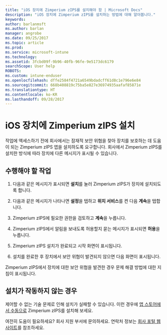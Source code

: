 ```yaml
---
title: "iOS 장치에 Zimperium zIPS를 설치해야 함 | Microsoft Docs"
description: "iOS 장치에 Zimperium zIPS를 설치하는 방법에 대해 알아봅니다."
keywords: 
author: barlanmsft
ms.author: barlan
manager: angrobe
ms.date: 09/25/2017
ms.topic: article
ms.prod: 
ms.service: microsoft-intune
ms.technology: 
ms.assetid: 3fcbd09f-9b96-40fb-96fe-9e5173dc6179
searchScope: User help
ROBOTS: 
ms.custom: intune-enduser
ms.openlocfilehash: dffe2584f4721a6549bdadcff61d8c1e796e6e84
ms.sourcegitcommit: 668b408819c75ba5e827e36974935aafaf85871e
ms.translationtype: HT
ms.contentlocale: ko-KR
ms.lasthandoff: 09/28/2017
---
```

# <a name="install-zimperium-zips-on-your-ios-device"></a>iOS 장치에 Zimperium zIPS 설치

작업에 액세스하기 전에 회사에서는 잠재적 보안 위협을 찾아 장치를 보호하는 데 도움이 되는 Zimperium zIPS 앱을 설치하도록 요구합니다. 회사에서 Zimperium zIPS를 설치한 방식에 따라 장치에 다른 메시지가 표시될 수 있습니다.

## <a name="what-you-need-to-do"></a>수행해야 할 작업 

1.  다음과 같은 메시지가 표시되면 **설치**를 눌러 Zimperium zIPS가 장치에 설치되도록 합니다.

2. 다음과 같은 메시지가 나타나면 **설정**을 탭하고 **위치 서비스**를 켠 다음 **계속**을 탭합니다.

3. Zimperium zIPS에 필요한 권한을 검토하고 **계속**을 누릅니다.

4. Zimperium zIPS에서 알림을 보내도록 허용할지 묻는 메시지가 표시되면 **허용**을 누릅니다.

5. Zimperium zIPS 설치가 완료되고 시작 화면이 표시됩니다.

6. 설치를 완료한 후 장치에서 보안 위협이 발견되지 않으면 다음 화면이 표시됩니다.

Zimperium zIPS에서 장치에 대한 보안 위협을 발견한 경우 문제 해결 방법에 대한 지침이 표시됩니다.

## <a name="if-the-installation-doesnt-work"></a>설치가 작동하지 않는 경우

제어할 수 없는 기술 문제로 인해 설치가 실패할 수 있습니다. 이런 경우에 [앱 스토어에서 수동으로](https://itunes.apple.com/app/zimperium-zips/id1030924459) Zimperium zIPS를 설치해 보세요.

여전히 도움이 필요하세요? 회사 지원 부서에 문의하세요. 연락처 정보는 [회사 포털 웹 사이트](https://portal.manage.microsoft.com)를 참조하세요.
